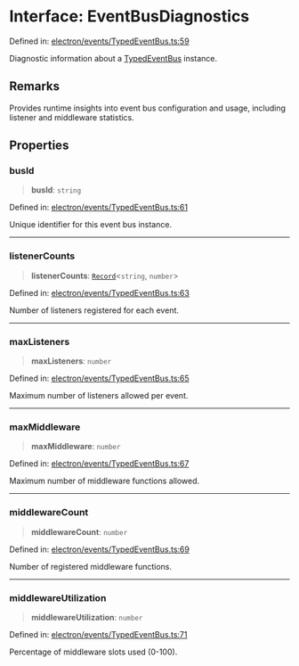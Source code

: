 # Interface: EventBusDiagnostics

Defined in: [electron/events/TypedEventBus.ts:59](https://github.com/Nick2bad4u/Uptime-Watcher/blob/main/electron/events/TypedEventBus.ts#L59)

Diagnostic information about a [TypedEventBus](../classes/TypedEventBus.md) instance.

## Remarks

Provides runtime insights into event bus configuration and usage, including
listener and middleware statistics.

## Properties

### busId

> **busId**: `string`

Defined in: [electron/events/TypedEventBus.ts:61](https://github.com/Nick2bad4u/Uptime-Watcher/blob/main/electron/events/TypedEventBus.ts#L61)

Unique identifier for this event bus instance.

***

### listenerCounts

> **listenerCounts**: [`Record`](https://www.typescriptlang.org/docs/handbook/utility-types.html#recordkeys-type)\<`string`, `number`\>

Defined in: [electron/events/TypedEventBus.ts:63](https://github.com/Nick2bad4u/Uptime-Watcher/blob/main/electron/events/TypedEventBus.ts#L63)

Number of listeners registered for each event.

***

### maxListeners

> **maxListeners**: `number`

Defined in: [electron/events/TypedEventBus.ts:65](https://github.com/Nick2bad4u/Uptime-Watcher/blob/main/electron/events/TypedEventBus.ts#L65)

Maximum number of listeners allowed per event.

***

### maxMiddleware

> **maxMiddleware**: `number`

Defined in: [electron/events/TypedEventBus.ts:67](https://github.com/Nick2bad4u/Uptime-Watcher/blob/main/electron/events/TypedEventBus.ts#L67)

Maximum number of middleware functions allowed.

***

### middlewareCount

> **middlewareCount**: `number`

Defined in: [electron/events/TypedEventBus.ts:69](https://github.com/Nick2bad4u/Uptime-Watcher/blob/main/electron/events/TypedEventBus.ts#L69)

Number of registered middleware functions.

***

### middlewareUtilization

> **middlewareUtilization**: `number`

Defined in: [electron/events/TypedEventBus.ts:71](https://github.com/Nick2bad4u/Uptime-Watcher/blob/main/electron/events/TypedEventBus.ts#L71)

Percentage of middleware slots used (0-100).
